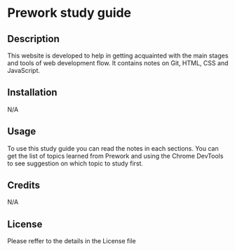 # Prework study guide

## Description

This website is developed to help in getting acquainted with the main stages and tools of web development flow. It contains notes on Git, HTML, CSS and JavaScript.

## Installation

N/A

## Usage

To use this study guide you can read the notes in each sections. You can get the list of topics learned from Prework and using the Chrome DevTools to see suggestion on which topic to study first.

## Credits

N/A

## License

Please reffer to the details in the License file
